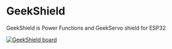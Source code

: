 # GeekShield
GeekShield is Power Functions and GeekServo shield for ESP32

[![GeekShield board](https://i.postimg.cc/nsvQcyZ2/IMG-9978-thumb.jpg)](https://postimg.cc/nsvQcyZ2)

